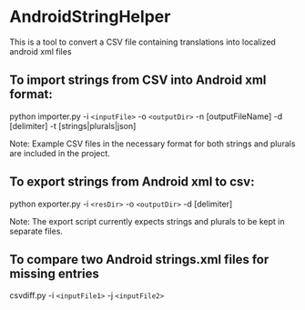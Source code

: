# AndroidStringHelper
This is a tool to convert a CSV file containing translations into localized android xml files

## To import strings from CSV into Android xml format:
  
  python importer.py -i `<inputFile>` -o `<outputDir>` -n [outputFileName] -d [delimiter] -t [strings|plurals|json]
  
  Note: Example CSV files in the necessary format for both strings and plurals are included in the project.

## To export strings from Android xml to csv:
  
  python exporter.py -i `<resDir>` -o `<outputDir>` -d [delimiter]
  
  Note: The export script currently expects strings and plurals to be kept in separate files.
  
## To compare two Android strings.xml files for missing entries

  csvdiff.py -i `<inputFile1>` -j `<inputFile2>`
